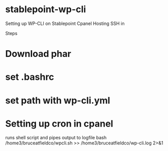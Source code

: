 # stablepoint-wp-cli
Setting up WP-CLI on Stablepoint Cpanel Hosting
SSH in

Steps

# Download phar

# set .bashrc

# set path with wp-cli.yml
 

# Setting up cron in cpanel
runs shell script and pipes output to logfile
bash /home3/bruceatfieldco/wpcli.sh >> /home3/bruceatfieldco/wp-cli.log 2>&1
